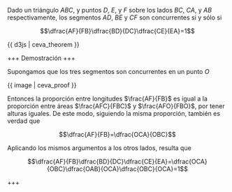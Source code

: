 Dado un triángulo $ABC$, y puntos $D$, $E$, y $F$ sobre los lados $BC$, $CA$, y $AB$ respectivamente, los segmentos $AD$, $BE$ y $CF$ son concurrentes si y sólo si

$$\dfrac{AF}{FB}\dfrac{BD}{DC}\dfrac{CE}{EA}=1$$

{{ d3js | ceva_theorem }}

+++
Demostración
+++

Supongamos que los tres segmentos son concurrentes en un punto $O$

{{ image | ceva_proof }}

Entonces la proporción entre longitudes $\frac{AF}{FB}$ es igual a la proporción entre áreas $\frac{AFC}{FBC}$ y $\frac{AFO}{FBO}$, por tener alturas iguales. De este modo, siguiendo la misma proporción, también es verdad que

$$\dfrac{AF}{FB}=\dfrac{OCA}{OBC}$$

Aplicando los mismos argumentos a los otros lados, resulta que

$$\dfrac{AF}{FB}\dfrac{BD}{DC}\dfrac{CE}{EA}=\dfrac{OCA}{OBC}\dfrac{OAB}{OCA}\dfrac{OBC}{OCA}=1$$

+++
